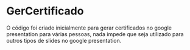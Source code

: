 # GerCertificado
O código foi criado inicialmente para gerar certificados no google presentation para várias pessoas, nada impede que seja utilizado para outros tipos de slides no google presentation.
